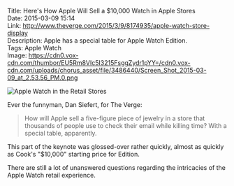 Title: Here's How Apple Will Sell a $10,000 Watch in Apple Stores  
Date: 2015-03-09 15:14  
Link: http://www.theverge.com/2015/3/9/8174935/apple-watch-store-display  
Description: Apple has a special table for Apple Watch Edition.  
Tags: Apple Watch  
Image: https://cdn0.vox-cdn.com/thumbor/EU5Rm8VIc5I3215FsggZydr1pYY=/cdn0.vox-cdn.com/uploads/chorus_asset/file/3486440/Screen_Shot_2015-03-09_at_2.53.56_PM.0.png  

![Apple Watch in the Retail Stores][aw]

Ever the funnyman, Dan Siefert, for The Verge:

> How will Apple sell a five-figure piece of jewelry in a store that thousands of people use to check their email while killing time? With a special table, apparently.

This part of the keynote was glossed-over rather quickly, almost as quickly as Cook's "$10,000" starting price for Edition.

There are still a lot of unanswered questions regarding the intricacies of the Apple Watch retail experience.

[aw]: https://cdn0.vox-cdn.com/thumbor/EU5Rm8VIc5I3215FsggZydr1pYY=/cdn0.vox-cdn.com/uploads/chorus_asset/file/3486440/Screen_Shot_2015-03-09_at_2.53.56_PM.0.png "Apple Watch in the Retail Stores"